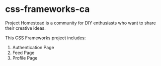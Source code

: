 # css-frameworks-ca

Project Homestead is a community for DIY enthusiasts who want to share their creative ideas.

This CSS Frameworks project includes:

1. Authentication Page
2. Feed Page
3. Profile Page
